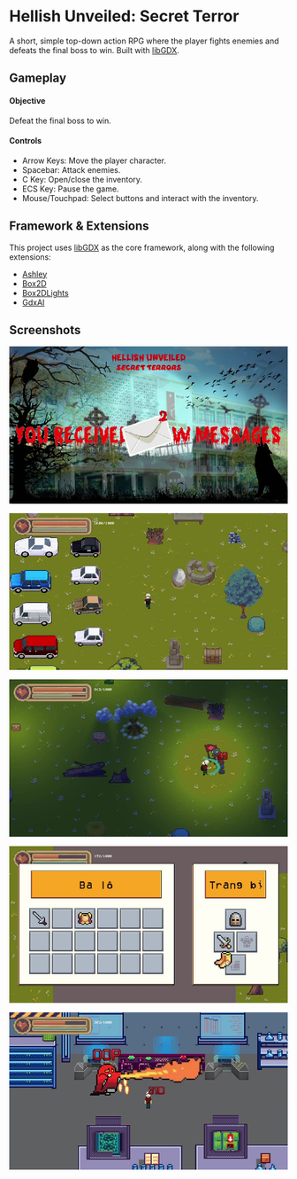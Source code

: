 # Hellish Unveiled: Secret Terror

A short, simple top-down action RPG where the player fights enemies and defeats the final boss to win. Built with [libGDX](https://libgdx.com/).

## Gameplay

#### Objective

Defeat the final boss to win.

#### Controls

- Arrow Keys: Move the player character.
- Spacebar: Attack enemies.
- C Key: Open/close the inventory.
- ECS Key: Pause the game.
- Mouse/Touchpad: Select buttons and interact with the inventory.

## Framework & Extensions

This project uses [libGDX](https://libgdx.com/) as the core framework, along with the following extensions:

- [Ashley](https://github.com/libgdx/ashley)
- [Box2D](https://libgdx.com/wiki/extensions/physics/box2d)
- [Box2DLights](https://github.com/libgdx/box2dlights)
- [GdxAI](https://github.com/libgdx/gdx-ai)

## Screenshots

![Intro](<assets/screenshots/Hellish Unveiled_ Secret Terrors 2025-02-17 00-18-19_Moment(2).jpg>)

![In-game](<assets/screenshots/Hellish Unveiled_ Secret Terrors 2025-02-16 23-41-23_Moment(4).jpg>)

![Night](<assets/screenshots/Hellish Unveiled_ Secret Terrors 2025-02-16 23-41-23_Moment.jpg>)

![Inventory](<assets/screenshots/Hellish Unveiled_ Secret Terrors 2025-02-16 23-41-23_Moment(3).jpg>)

![Boss](<assets/screenshots/Hellish Unveiled_ Secret Terrors 2025-02-17 00-25-08_Moment.jpg>)